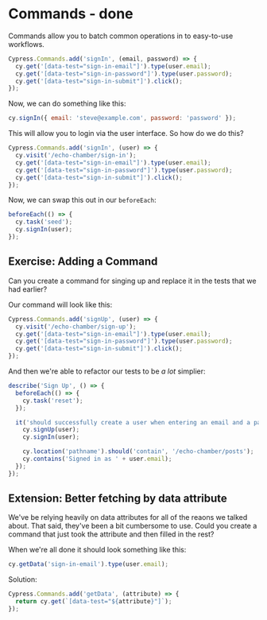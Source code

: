 # Commands - done

Commands allow you to batch common operations in to easy-to-use workflows.

```js
Cypress.Commands.add('signIn', (email, password) => {
  cy.get('[data-test="sign-in-email"]').type(user.email);
  cy.get('[data-test="sign-in-password"]').type(user.password);
  cy.get('[data-test="sign-in-submit"]').click();
});
```

Now, we can do something like this:

```js
cy.signIn({ email: 'steve@example.com', password: 'password' });
```

This will allow you to login via the user interface. So how do we do this?

```js
Cypress.Commands.add('signIn', (user) => {
  cy.visit('/echo-chamber/sign-in');
  cy.get('[data-test="sign-in-email"]').type(user.email);
  cy.get('[data-test="sign-in-password"]').type(user.password);
  cy.get('[data-test="sign-in-submit"]').click();
});
```

Now, we can swap this out in our `beforeEach`:

```js
beforeEach(() => {
  cy.task('seed');
  cy.signIn(user);
});
```

## Exercise: Adding a Command

Can you create a command for singing up and replace it in the tests that we had earlier?

Our command will look like this:

```js
Cypress.Commands.add('signUp', (user) => {
  cy.visit('/echo-chamber/sign-up');
  cy.get('[data-test="sign-in-email"]').type(user.email);
  cy.get('[data-test="sign-in-password"]').type(user.password);
  cy.get('[data-test="sign-in-submit"]').click();
});
```

And then we're able to refactor our tests to be _a lot_ simplier:

```js
describe('Sign Up', () => {
  beforeEach(() => {
    cy.task('reset');
  });

  it('should successfully create a user when entering an email and a password', () => {
    cy.signUp(user);
    cy.signIn(user);

    cy.location('pathname').should('contain', '/echo-chamber/posts');
    cy.contains('Signed in as ' + user.email);
  });
});
```

## Extension: Better fetching by data attribute

We've be relying heavily on data attributes for all of the reaons we talked about. That said, they've been a bit cumbersome to use. Could you create a command that just took the attribute and then filled in the rest?

When we're all done it should look something like this:

```js
cy.getData('sign-in-email').type(user.email);
```

Solution:

```js
Cypress.Commands.add('getData', (attribute) => {
  return cy.get(`[data-test="${attribute}"]`);
});
```
